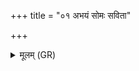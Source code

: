 +++
title = "०१ अभयं सोमः सविता"

+++
<details><summary>मूलम् (GR)</summary>

अभयं सोमः सविता कृणोत्व्  
अभयं द्यावापृथिवी उभे ।  
अभयं स्वर् अन्तरिक्षं नो अस्तु  
सप्तऋषीणां हविषाभयं नो ऽस्तु ॥
</details>
